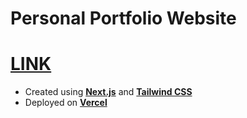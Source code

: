# Personal Portfolio Website
<span align="center"><h1>[**LINK**](https://jliport.vercel.app/)</h1></span>
- Created using [**Next.js**](https://nextjs.org/) and [**Tailwind CSS**](https://tailwindcss.com/)
- Deployed on [**Vercel**](https://vercel.com/)
